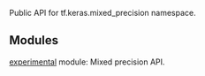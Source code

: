
Public API for tf.keras.mixed_precision namespace.
## Modules
[experimental](https://www.tensorflow.org/api_docs/python/tf/compat/v2/keras/mixed_precision/experimental) module: Mixed precision API.

